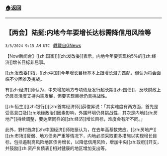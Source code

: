 ###  [:house:返回](README.md)
---


## 【两会】陆挺:内地今年要增长达标需降信用风险等
`3/5/2024 9:15 AM UTC ` [轉載自GNews](https://gnews.org/articles/2366600)

【Now新闻台】[[zh:国家]][[zh:发改委]]表示，内地今年要实现约5%的[[zh:经济]]增长目标非易事。

[[zh:发改委]]指，[[zh:中国]]今年增长目标基本上跟增长潜力匹配，但认为将会面临不少困难及挑战。

有[[zh:经济]]师认为，中央增加地方专项债及发行超长期[[zh:国债]]，反映财政上仍具灵活度支持内需发展，但要实现目标仍具挑战性。

[[zh:恒生]][[zh:银行]][[zh:首席经济师]]薜俊昇说：「其实难度有两方面，首先是受高息口及[[zh:地缘政治]]因素影响，外围环境仍具挑战性，其次是内地[[zh:房地产]]持续调整，要达至同样的[[zh:经济]]增长目标，难度会有所不同。」

此外，野村首席[[zh:中国经济]]师陆挺认为，在去年高基数效应、[[zh:房地产]][[zh:市场]]疲弱、地方债务严重等情况下，内地必须采取更多措施以实现增长目标，包括遏制高风险地区债务增长，以降低信用风险，增加中央[[zh:政府]]开支，并鼓励[[zh:资产负债表]]相对健康的地区增加支出等。
